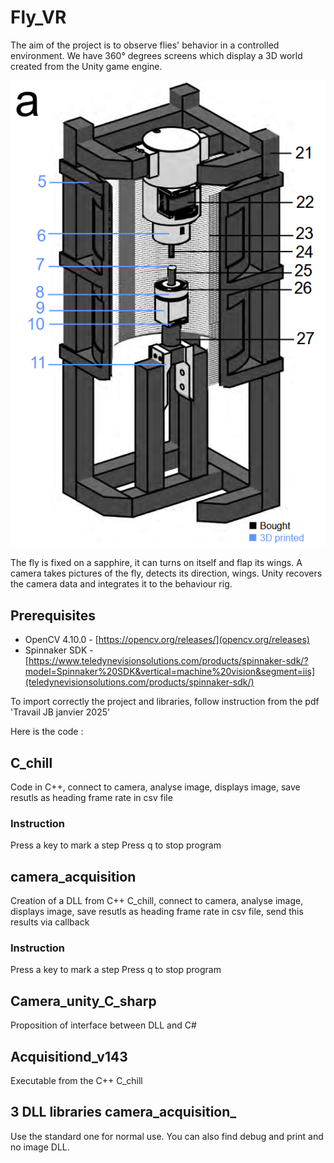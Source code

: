# Fly_VR
The aim of the project is to observe flies' behavior in a controlled environment. We have 360° degrees screens
which display a 3D world created from the Unity game engine.

![Alt text](images/presentation_1.png)

The fly is fixed on a sapphire, it can turns on itself and flap its wings. A camera takes pictures of the fly, detects its direction, wings. Unity recovers the camera data and integrates it to the behaviour rig.

## Prerequisites
- OpenCV 4.10.0 - [https://opencv.org/releases/](opencv.org/releases)
- Spinnaker SDK - [https://www.teledynevisionsolutions.com/products/spinnaker-sdk/?model=Spinnaker%20SDK&vertical=machine%20vision&segment=iis](teledynevisionsolutions.com/products/spinnaker-sdk/)

To import correctly the project and libraries, follow instruction from the pdf 'Travail JB janvier 2025'

Here is the code :
## C_chill
Code in C++, connect to camera, analyse image, displays image, save resutls as heading frame rate in csv file
### Instruction 
Press a key to mark a step
Press q to stop program
## camera_acquisition
Creation of a DLL from C++ C_chill, connect to camera, analyse image, displays image, save resutls as heading frame rate in csv file, send this results via callback
### Instruction 
Press a key to mark a step
Press q to stop program
## Camera_unity_C_sharp
Proposition of interface between DLL and C#
## Acquisitiond_v143
Executable from the C++ C_chill
## 3 DLL libraries camera_acquisition_
Use the standard one for normal use. You can also find debug and print and no image DLL.
